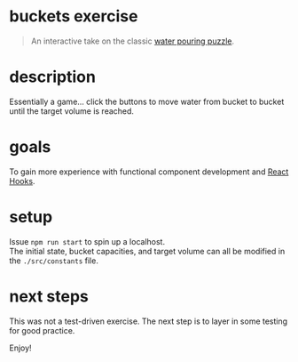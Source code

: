 buckets exercise
===
> An interactive take on the classic [water pouring puzzle](https://en.wikipedia.org/wiki/Water_pouring_puzzle).

description
===
Essentially a game... click the buttons to move water from bucket to bucket until the target volume is reached.

goals
===
To gain more experience with functional component development and [React Hooks](https://reactjs.org/docs/hooks-intro.html).

setup
===
Issue `npm run start` to spin up a localhost.<br />
The initial state, bucket capacities, and target volume can all be modified in the `./src/constants` file.

next steps
===
This was not a test-driven exercise. The next step is to layer in some testing for good practice.

Enjoy!
